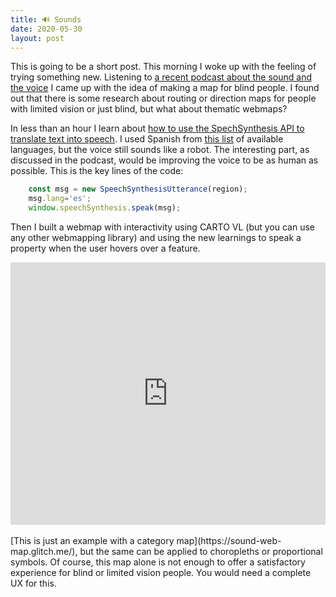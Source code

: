```yaml
---
title: 🔊 Sounds
date: 2020-05-30
layout: post
---
```


This is going to be a short post. This morning I woke up with the feeling of trying something new. Listening to [a recent podcast about the sound and the voice](http://catastrofeultravioleta.com/) I came up with the idea of making a map for blind people. I found out that there is some research about routing or direction maps for people with limited vision or just blind, but what about thematic webmaps? 

In less than an hour I learn about [how to use the SpechSynthesis API to translate text into speech](https://usefulangle.com/post/98/javascript-text-to-speech). I used Spanish from [this list](http://www.lingoes.net/en/translator/langcode.htm) of available languages, but the voice still sounds like a robot. The interesting part, as discussed in the podcast, would be improving the voice to be as human as possible. This is the key lines of the code:

```javascript
    const msg = new SpeechSynthesisUtterance(region);
    msg.lang='es';
    window.speechSynthesis.speak(msg);
```

Then I built a webmap with interactivity using CARTO VL (but you can use any other webmapping library) and using the new learnings to speak a property when the user hovers over a feature.

<div class="glitch-embed-wrap" style="height: 420px; width: 100%;">
  <iframe
    src="https://glitch.com/embed/#!/embed/sound-web-map?path=index.html&previewSize=100"
    title="sound-web-map on Glitch"
    allow="geolocation; microphone; camera; midi; vr; encrypted-media"
    style="height: 100%; width: 100%; border: 0;">
  </iframe>
</div>

<br>
[This is just an example with a category map](https://sound-web-map.glitch.me/), but the same can be applied to choropleths or proportional symbols. Of course, this map alone is not enough to offer a satisfactory experience for blind or limited vision people. You would need a complete UX for this.
